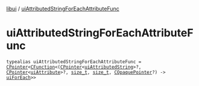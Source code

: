[libui](index.md) / [uiAttributedStringForEachAttributeFunc](./ui-attributed-string-for-each-attribute-func.md)

# uiAttributedStringForEachAttributeFunc

`typealias uiAttributedStringForEachAttributeFunc = `[`CPointer`](../kotlinx.cinterop/-c-pointer/index.md)`<`[`CFunction`](../kotlinx.cinterop/-c-function/index.md)`<(`[`CPointer`](../kotlinx.cinterop/-c-pointer/index.md)`<`[`uiAttributedString`](ui-attributed-string.md)`>?, `[`CPointer`](../kotlinx.cinterop/-c-pointer/index.md)`<`[`uiAttribute`](ui-attribute.md)`>?, `[`size_t`](../platform.posix/size_t.md)`, `[`size_t`](../platform.posix/size_t.md)`, `[`COpaquePointer`](../kotlinx.cinterop/-c-opaque-pointer.md)`?) -> `[`uiForEach`](ui-for-each.md)`>>`